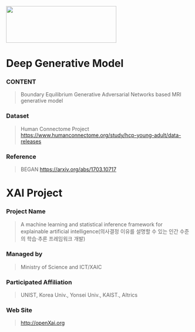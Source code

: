 <img src="http://xai.unist.ac.kr/static/img/logos/XAIC_logo.png" width="300" height="100">

# Deep Generative Model

### **CONTENT**
> Boundary Equilibrium Generative Adversarial Networks based MRI generative model 

### **Dataset**
> Human Connectome Project 
> https://www.humanconnectome.org/study/hcp-young-adult/data-releases

### **Reference**
> BEGAN
> https://arxiv.org/abs/1703.10717

# XAI Project 

### **Project Name** 
> A machine learning and statistical inference framework for explainable artificial intelligence(의사결정 이유를 설명할 수 있는 인간 수준의 학습·추론 프레임워크 개발)
### **Managed by** 
> Ministry of Science and ICT/XAIC
### **Participated Affiliation** 
> UNIST, Korea Univ., Yonsei Univ., KAIST., AItrics
### **Web Site** 
> <http://openXai.org>

